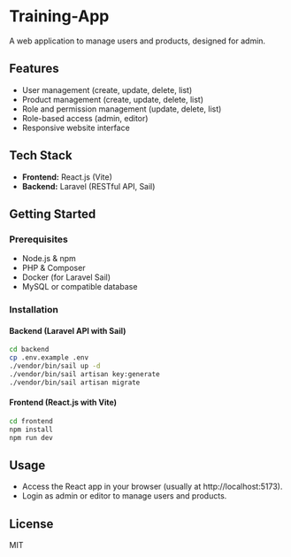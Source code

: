 # Training-App

A web application to manage users and products, designed for admin.

## Features

- User management (create, update, delete, list)
- Product management (create, update, delete, list)
- Role and permission management (update, delete, list)
- Role-based access (admin, editor)
- Responsive website interface

## Tech Stack

- **Frontend:** React.js (Vite)
- **Backend:** Laravel (RESTful API, Sail)

## Getting Started

### Prerequisites

- Node.js & npm
- PHP & Composer
- Docker (for Laravel Sail)
- MySQL or compatible database

### Installation

#### Backend (Laravel API with Sail)

```bash
cd backend
cp .env.example .env
./vendor/bin/sail up -d
./vendor/bin/sail artisan key:generate
./vendor/bin/sail artisan migrate
```

#### Frontend (React.js with Vite)

```bash
cd frontend
npm install
npm run dev
```

## Usage

- Access the React app in your browser (usually at http://localhost:5173).
- Login as admin or editor to manage users and products.

## License

MIT